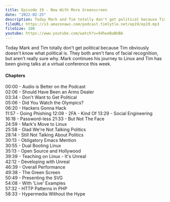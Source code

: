 ```yaml
---
title: Episode 19 - Now With More Greenscreen
date: "2022-02-25"
description: Today Mark and Tim totally don't get political because Tim obviously doesn't know what political is. They both aren't fans of facial recognition, but aren't really sure why. Mark continues his journey to Linux and Tim has been giving talks at a virtual conference this week.
fileURL: https://s3.amazonaws.com/podcast.timlytle.net/ep19/ep19.mp3
fileSize: 100
youtube: https://www.youtube.com/watch?v=94hweBaBUBA
---
```


Today Mark and Tim totally don't get political because Tim obviously doesn't know what political is. They both aren't fans of facial recognition, but aren't really sure why. Mark continues his journey to Linux and Tim has been giving talks at a virtual conference this week.

#### Chapters

00:00 - Audio is Better on the Podcast  
02:06 - Should Have Been an Arms Dealer  
03:34 - Don't Want to Get Political  
05:06 - Did You Watch the Olympics?  
06:20 - Hackers Gonna Hack  
11:57 - Going Phishing
12:09 - 2FA - Kind Of
13:29 - Social Engineering  
16:18 - Password-less
21:33 - But Not The Face  
24:59 - Mark's Move to Linux  
25:58 - Glad We're Not Talking Politics  
28:14 - Still Not Talking About Politics  
30:13 - Obligatory Emacs Mention  
30:55 - Dual Booting Linux  
35:13 - Open Source and Hollywood  
39:39 - Teaching on Linux - It's Unreal  
42:12 - Developing with Unreal  
46:39 - Overall Performance  
49:38 - The Green Screen  
50:49 - Presenting the SVG  
54:08 - With 'Live' Examples  
57:32 - HTTP Patterns in PHP  
58:33 - Hypermedia Without the Hype  